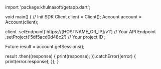 import 'package:khulnasoft/getapp.dart';

void main() { // Init SDK
  Client client = Client();
  Account account = Account(client);

  client
    .setEndpoint('https://[HOSTNAME_OR_IP]/v1') // Your API Endpoint
    .setProject('5df5acd0d48c2') // Your project ID
  ;

  Future result = account.getSessions();

  result
    .then((response) {
      print(response);
    }).catchError((error) {
      print(error.response);
  });
}